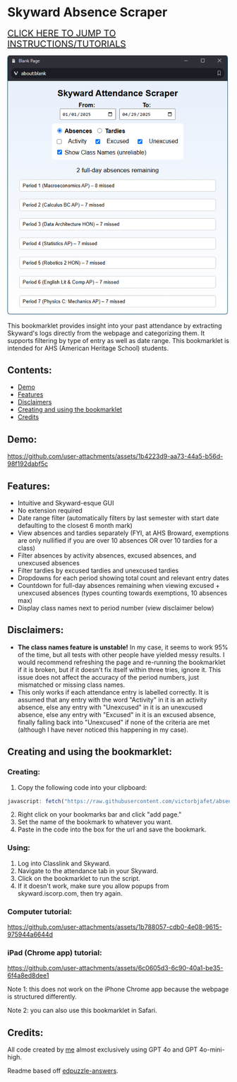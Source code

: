 ﻿# Skyward Absence Scraper
 
<span style="font-size: 20px;">[CLICK HERE TO JUMP TO INSTRUCTIONS/TUTORIALS](#creating-and-using-the-bookmarklet)</span>


<img src="https://github.com/victorbjafet/absences/blob/main/static/screenshot1.png?raw=true" alt="A screenshot of the generated webpage" width="500"/>

This bookmarklet provides insight into your past attendance by extracting Skyward's logs directly from the webpage and categorizing them. It supports filtering by type of entry as well as date range. This bookmarklet is intended for AHS (American Heritage School) students.


## Contents:
  - [Demo](#demo)
  - [Features](#features)
  - [Disclaimers](#disclaimers)
  - [Creating and using the bookmarklet](#creating-and-using-the-bookmarklet)
  - [Credits](#credits)


## Demo: 
https://github.com/user-attachments/assets/1b4223d9-aa73-44a5-b56d-98f192dabf5c


## Features:
 - Intuitive and Skyward-esque GUI
 - No extension required
 - Date range filter (automatically filters by last semester with start date defaulting to the closest 6 month mark)
 - View absences and tardies separately (FYI, at AHS Broward, exemptions are only nullified if you are over 10 absences OR over 10 tardies for a class)
 - Filter absences by activity absences, excused absences, and unexcused absences
 - Filter tardies by excused tardies and unexcused tardies
 - Dropdowns for each period showing total count and relevant entry dates
 - Countdown for full-day absences remaining when viewing excused + unexcused absences (types counting towards exemptions, 10 absences max)
 - Display class names next to period number (view disclaimer below)


## Disclaimers:
 - <b>The class names feature is unstable!</b> In my case, it seems to work 95% of the time, but all tests with other people have yielded messy results. I would recommend refreshing the page and re-running the bookmarklet if it is broken, but if it doesn't fix itself within three tries, ignore it. This issue does not affect the accuracy of the period numbers, just mismatched or missing class names.
 - This only works if each attendance entry is labelled correctly. It is assumed that any entry with the word "Activity" in it is an activity absence, else any entry with "Unexcused" in it is an unexcused absence, else any entry with "Excused" in it is an excused absence, finally falling back into "Unexcused" if none of the criteria are met (although I have never noticed this happening in my case).


## Creating and using the bookmarklet:
### Creating:
 1. Copy the following code into your clipboard:
 ```js
javascript: fetch("https://raw.githubusercontent.com/victorbjafet/absences/refs/heads/main/content.js").then(r => r.text()).then(r => eval(r))
 ```
 2. Right click on your bookmarks bar and click "add page."
 3. Set the name of the bookmark to whatever you want.
 4. Paste in the code into the box for the url and save the bookmark.


### Using:
 1. Log into Classlink and Skyward.
 2. Navigate to the attendance tab in your Skyward.
 3. Click on the bookmarklet to run the script.
 4. If it doesn't work, make sure you allow popups from skyward.iscorp.com, then try again.


### Computer tutorial:
https://github.com/user-attachments/assets/1b788057-cdb0-4e08-9615-975944a6644d


### iPad (Chrome app) tutorial:
https://github.com/user-attachments/assets/6c0605d3-6c90-40a1-be35-6f4a8ed8dee1

Note 1: this does not work on the iPhone Chrome app because the webpage is structured differently.

Note 2: you can also use this bookmarklet in Safari.


## Credits:
All code created by [me](https://github.com/victorbjafet) almost exclusively using GPT 4o and GPT 4o-mini-high.

Readme based off [edpuzzle-answers](https://github.com/ading2210/edpuzzle-answers/blob/main/README.md).
